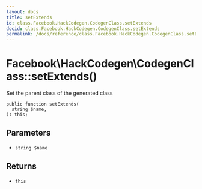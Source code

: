 ```yaml
---
layout: docs
title: setExtends
id: class.Facebook.HackCodegen.CodegenClass.setExtends
docid: class.Facebook.HackCodegen.CodegenClass.setExtends
permalink: /docs/reference/class.Facebook.HackCodegen.CodegenClass.setExtends.md
---
```

# Facebook\\HackCodegen\\CodegenClass::setExtends()




Set the parent class of the generated class




``` Hack
public function setExtends(
  string $name,
): this;
```




## Parameters




- ` string $name `




## Returns




+ ` this `